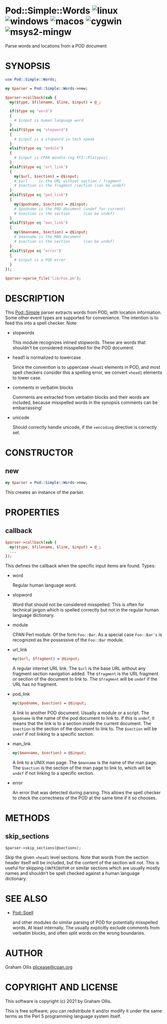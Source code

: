 # Pod::Simple::Words ![linux](https://github.com/uperl/Pod-Simple-Words/workflows/linux/badge.svg) ![windows](https://github.com/uperl/Pod-Simple-Words/workflows/windows/badge.svg) ![macos](https://github.com/uperl/Pod-Simple-Words/workflows/macos/badge.svg) ![cygwin](https://github.com/uperl/Pod-Simple-Words/workflows/cygwin/badge.svg) ![msys2-mingw](https://github.com/uperl/Pod-Simple-Words/workflows/msys2-mingw/badge.svg)

Parse words and locations from a POD document

# SYNOPSIS

```perl
use Pod::Simple::Words;

my $parser = Pod::Simple::Words->new;

$parser->callback(sub {
  my($type, $filename, $line, $input) = @_;

  if($type eq 'word')
  {
    # $input is human language word
  }
  elsif($type eq 'stopword')
  {
    # $input is a stopword in tech speak
  }
  elsif($type eq 'module')
  {
    # $input is CPAN moudle (eg FFI::Platypus)
  }
  elsif($type eq 'url_link')
  {
    my($url, $section) = @$input;
    # $url     is the URL without section / fragment
    # $section is the fragment /section (can be undef)
  }
  elsif($type eq 'pod_link')
  {
    my($podname, $section) = @$input;
    # $podname is the POD document (undef for current)
    # $section is the section      (can be undef)
  }
  elsif($type eq 'man_link')
  {
    my($manname, $section) = @$input;
    # $manname is the MAN document
    # $section is the section      (can be undef)
  }
  elsif($type eq 'error')
  {
    # $input is a POD error
  }
});

$parser->parse_file('lib/Foo.pm');
```

# DESCRIPTION

This [Pod::Simple](https://metacpan.org/pod/Pod::Simple) parser extracts words from POD, with location information.
Some other event types are supported for convenience.  The intention is to feed
this into a spell checker.  Note:

- stopwords

    This module recognizes inlined stopwords.  These are words that shouldn't be
    considered misspelled for the POD document.

- head1 is normalized to lowercase

    Since the convention is to uppercase `=head1` elements in POD, and most spell
    checkers consider this a spelling error, we convert `=head1` elements to lower
    case.

- comments in verbatim blocks

    Comments are extracted from verbatim blocks and their words are included,
    because misspelled words in the synopsis comments can be embarrassing!

- unicode

    Should correctly handle unicode, if the `=encoding` directive is correctly
    set.

# CONSTRUCTOR

## new

```perl
my $parser = Pod::Simple::Words->new;
```

This creates an instance of the parser.

# PROPERTIES

## callback

```perl
$parser->callback(sub {
  my($type, $filename, $line, $input) = @_;
  ...
});
```

This defines the callback when the specific input items are found.  Types:

- word

    Regular human language word.

- stopword

    Word that should not be considered misspelled.  This is often for technical
    jargon which is spelled correctly but not in the regular human language
    dictionary.

- module

    CPAN Perl module.  Of the form `Foo::Bar`.  As a special case `Foo::Bar's`
    is recognized as the possessive of the `Foo::Bar` module.

- url\_link

    ```perl
    my($url, $fragment) = @$input;
    ```

    A regular internet URL link.  The `$url` is the base URL without any
    fragment section navigation added.  The `$fragment` is the URL fragment or
    section of the document to link to.  The `$fragment` will be `undef` if the
    URL has no fragment.

- pod\_link

    ```perl
    my($podname, $section) = @$input;
    ```

    A link to another POD document.  Usually a module or a script.  The
    `$podname` is the name of the pod document to link to.  If this is
    `undef`, it means that the link is to a section inside the current
    document.  The `$section` is the section of the document to link to.
    The `$section` will be `undef` if not linking to a specific section.

- man\_link

    ```perl
    my($manname, $section) = @$input;
    ```

    A link to a UNIX man page.  The `$manname` is the name of the man page.
    The `$section` is the section of the man page to link to, which will be
    `undef` if not linking to a specific section.

- error

    An error that was detected during parsing.  This allows the spell checker
    to check the correctness of the POD at the same time if it so chooses.

# METHODS

## skip\_sections

```
$parser->skip_sections(@sections);
```

Skip the given `=head1` level sections.  Note that words from the section header
itself will be included, but the content of the section will not.  This is useful
for skipping `CONTRIBUTOR` or similar sections which are usually mostly names and
shouldn't be spell checked against a human language dictionary.

# SEE ALSO

- [Pod::Spell](https://metacpan.org/pod/Pod::Spell)

    and other modules do similar parsing of POD for potentially misspelled words.  At least
    internally.  The usually explicitly exclude comments from verbatim blocks, and often
    split words on the wrong boundaries.

# AUTHOR

Graham Ollis <plicease@cpan.org>

# COPYRIGHT AND LICENSE

This software is copyright (c) 2021 by Graham Ollis.

This is free software; you can redistribute it and/or modify it under
the same terms as the Perl 5 programming language system itself.
